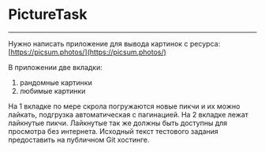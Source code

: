 # PictureTask
 ---
 
 Нужно написать приложение для вывода картинок с ресурса: 
[https://picsum.photos/](https://picsum.photos/)
 
В приложении две вкладки:
1) рандомные картинки
2) любимые картинки

На 1 вкладке по мере скрола погружаются новые пикчи и их можно лайкать, подгрузка автоматическая с пагинацией.
На 2 вкладке лежат лайкнутые пикчи. Лайкнутые так же должны быть доступны для просмотра без интернета.
Исходный текст тестового задания предоставить на публичном Git хостинге.

